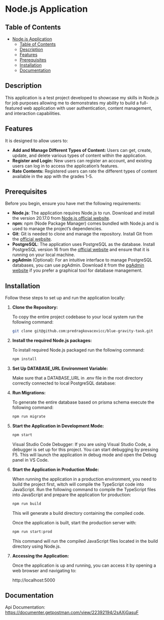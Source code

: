 # Node.js Application

## Table of Contents

- [Node.js Application](#nodejs-application)
  - [Table of Contents](#table-of-contents)
  - [Description](#description)
  - [Features](#features)
  - [Prerequisites](#prerequisites)
  - [Installation](#installation)
  - [Documentation](#documentation)

## Description

This application is a test project developed to showcase my skills in Node.js for job purposes allowing me to demonstrates my ability to build a full-featured web application with user authentication, content management, and interaction capabilities.

## Features

It is designed to allow users to:

- **Add and Manage Different Types of Content:** Users can get, create, update, and delete various types of content within the application.
- **Register and Login:** New users can register an account, and existing users can log in to access the application’s features.
- **Rate Contents:** Registered users can rate the different types of content available in the app with the grades 1-5.

## Prerequisites

Before you begin, ensure you have met the following requirements:

- **Node.js**: The application requires Node.js to run. Download and install the version 20.17.0 from [Node.js official website](https://nodejs.org/).
- **npm**: npm (Node Package Manager) comes bundled with Node.js and is used to manage the project’s dependencies.
- **Git**: Git is needed to clone and manage the repository. Install Git from the [official website](https://git-scm.com/).
- **PostgreSQL**: The application uses PostgreSQL as the database. Install PostgreSQL version 16 from the [official website](https://www.postgresql.org/download/) and ensure that it is running on your local machine.
- **pgAdmin** (Optional): For an intuitive interface to manage PostgreSQL databases, you can use pgAdmin. Download it from the [pgAdmin website](https://www.pgadmin.org/download/) if you prefer a graphical tool for database management.

## Installation

Follow these steps to set up and run the application locally:

1. **Clone the Repository:**

   To copy the entire project codebase to your local system run the following command:

   ```bash
   git clone git@github.com:predragkovacevicc/blue-gravity-task.git
   ```

2. **Install the required Node.js packages:**

   To install required Node.js packaged run the following command:

   ```bash
   npm install
   ```

3. **Set Up DATABASE_URL Environment Variable:**

   Make sure that a DATABASE_URL in .env file in the root directory correctly connected to local PostgreSQL database:

4. **Run Migrations:**

   To generate the entire database based on prisma schema execute the following command:

   ```bash
   npm run migrate
   ```

5. **Start the Application in Development Mode:**

   ```bash
   npm start
   ```

   Visual Studio Code Debugger: If you are using Visual Studio Code, a debugger is set up for this project. You can start debugging by pressing F5. This will launch the application in debug mode and open the Debug panel in VS Code.

6. **Start the Application in Production Mode:**

   When running the application in a production environment, you need to build the project first, witch will compile the TypeScript code into JavaScript. Run the following command to compile the TypeScript files into JavaScript and prepare the application for production:

   ```bash
   npm run build
   ```

   This will generate a build directory containing the compiled code.

   Once the application is built, start the production server with:

   ```bash
   npm run start:prod
   ```

   This command will run the compiled JavaScript files located in the build directory using Node.js.

7. **Accessing the Application:**

   Once the application is up and running, you can access it by opening a web browser and navigating to:

   http://localhost:5000

## Documentation

Api Documentation: https://documenter.getpostman.com/view/22392194/2sAXjGasuF
